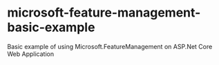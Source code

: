 # microsoft-feature-management-basic-example
Basic example of using Microsoft.FeatureManagement on ASP.Net Core Web Application
